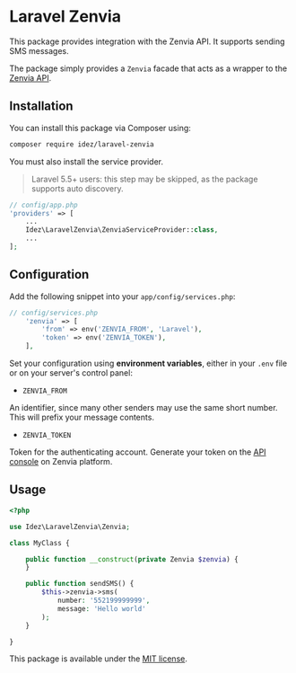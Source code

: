 # Laravel Zenvia

This package provides integration with the Zenvia API. It supports sending SMS messages.

The package simply provides a `Zenvia` facade that acts as a wrapper to the [Zenvia API](https://zenvia.github.io/zenvia-openapi-spec/v2/#section/SMS-Text).

## Installation

You can install this package via Composer using:

```bash
composer require idez/laravel-zenvia
```

You must also install the service provider.
> Laravel 5.5+ users: this step may be skipped, as the package supports auto discovery.

```php
// config/app.php
'providers' => [
    ...
    Idez\LaravelZenvia\ZenviaServiceProvider::class,
    ...
];
```

## Configuration


Add the following snippet into your  `app/config/services.php`:

```php
// config/services.php
    'zenvia' => [
        'from' => env('ZENVIA_FROM', 'Laravel'),
        'token' => env('ZENVIA_TOKEN'),
    ],
```


Set your configuration using **environment variables**, either in your `.env` file or on your server's control panel:

- `ZENVIA_FROM`

An identifier, since many other senders may use the same short number. This will prefix your message contents.

- `ZENVIA_TOKEN`

Token for the authenticating account. Generate your token on the [API console](https://app.zenvia.com/home/api) on Zenvia platform.

## Usage

```php
<?php

use Idez\LaravelZenvia\Zenvia;

class MyClass {

    public function __construct(private Zenvia $zenvia) {
    }

    public function sendSMS() {
        $this->zenvia->sms(
            number: '552199999999',
            message: 'Hello world'
        );
    }

}
```

This package is available under the [MIT license](http://opensource.org/licenses/MIT).
